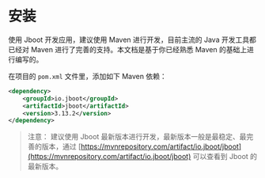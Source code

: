 # 安装


使用 Jboot 开发应用，建议使用 Maven 进行开发，目前主流的 Java 开发工具都已经对 Maven 进行了完善的支持。本文档是基于你已经熟悉 Maven 的基础上进行编写的。

在项目的 `pom.xml` 文件里，添加如下 Maven 依赖：

```xml
<dependency>
    <groupId>io.jboot</groupId>
    <artifactId>jboot</artifactId>
    <version>3.13.2</version>
</dependency>
```

> 注意：
> 建议使用 Jboot 最新版本进行开发，最新版本一般是最稳定、最完善的版本，通过 [https://mvnrepository.com/artifact/io.jboot/jboot](https://mvnrepository.com/artifact/io.jboot/jboot) 可以查看到 Jboot 的最新版本。



